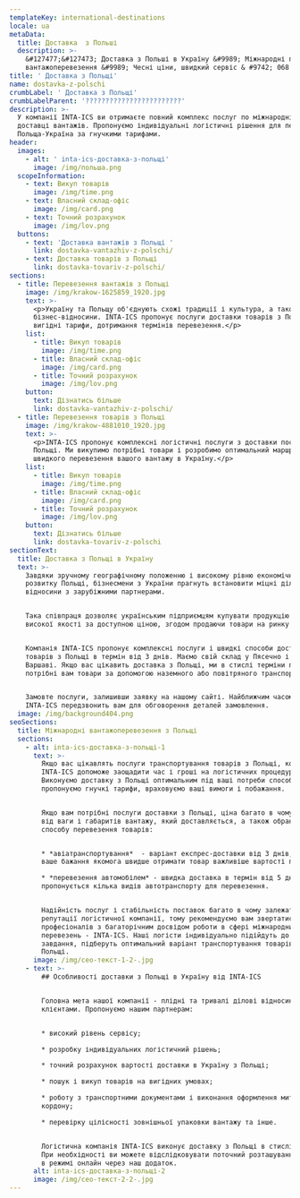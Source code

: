 ```yaml
---
templateKey: international-destinations
locale: ua
metaData:
  title: Доставка  з Польші
  description: >-
    &#127477;&#127473; Доставка з Польші в Україну &#9989; Міжнародні професійні
    вантажоперевезення &#9989; Чесні ціни, швидкий сервіс & #9742; 068 5555 999
title: ' Доставка з Польщі'
name: dostavka-z-polschi
crumbLabel: ' Доставка з Польщі'
crumbLabelParent: '????????????????????????'
description: >-
  У компанії INTA-ICS ви отримаєте повний комплекс послуг по міжнародній
  доставці вантажів. Пропонуємо індивідуальні логістичні рішення для перевезення
  Польща-Україна за гнучкими тарифами.
header:
  images:
    - alt: ' inta-ics-доставка-з-польщі'
      image: /img/польша.png
  scopeInformation:
    - text: Викуп товарів
      image: /img/time.png
    - text: Власний склад-офіс
      image: /img/card.png
    - text: Точний розрахунок
      image: /img/lov.png
  buttons:
    - text: 'Доставка вантажів з Польщі '
      link: dostavka-vantazhiv-z-polschi/
    - text: Доставка товарів з Польщі
      link: dostavka-tovariv-z-polschi/
sections:
  - title: Перевезення вантажів з Польщі
    image: /img/krakow-1625859_1920.jpg
    text: >-
      <p>Україну та Польщу об'єднують схожі традиції і культура, а також
      бізнес-відносини. INTA-ICS пропонує послуги доставки товарів з Польщі,
      вигідні тарифи, дотримання термінів перевезення.</p>
    list:
      - title: Викуп товарів
        image: /img/time.png
      - title: Власний склад-офіс
        image: /img/card.png
      - title: Точний розрахунок
        image: /img/lov.png
    button:
      text: Дізнатись більше
      link: dostavka-vantazhiv-z-polschi/
  - title: Перевезення товарів з Польщі
    image: /img/krakow-4881010_1920.jpg
    text: >-
      <p>INTA-ICS пропонує комплексні логістичні послуги з доставки посилок з
      Польщі. Ми викупимо потрібні товари і розробимо оптимальний маршрут для
      швидкого перевезення вашого вантажу в Україну.</p>
    list:
      - title: Викуп товарів
        image: /img/time.png
      - title: Власний склад-офіс
        image: /img/card.png
      - title: Точний розрахунок
        image: /img/lov.png
    button:
      text: Дізнатись більше
      link: dostavka-tovariv-z-polschi
sectionText:
  title: Доставка з Польщі в Україну
  text: >-
    Завдяки зручному географічному положенню і високому рівню економічного
    розвитку Польщі, бізнесмени з України прагнуть встановити міцні ділові
    відносини з зарубіжними партнерами.


    Така співпраця дозволяє українським підприємцям купувати продукцію переважно
    високої якості за доступною ціною, згодом продаючи товари на ринку України.


    Компанія INTA-ICS пропонує комплексні послуги і швидкі способи доставки
    товарів з Польщі в термін від 3 днів. Маємо свій склад у Пясечно і офіс у
    Варшаві. Якщо вас цікавить доставка з Польщі, ми в стислі терміни перевеземо
    потрібні вам товари за допомогою наземного або повітряного транспорту.


    Замовте послуги, залишивши заявку на нашому сайті. Найближчим часом менеджер
    INTA-ICS передзвонить вам для обговорення деталей замовлення.
  image: /img/background404.png
seoSections:
  title: Міжнародні вантажоперевезення з Польщі
  sections:
    - alt: inta-ics-доставка-з-польщі-1
      text: >-
        Якщо вас цікавлять послуги транспортування товарів з Польщі, компанія
        INTA-ICS допоможе заощадити час і гроші на логістичних процедурах.
        Виконуємо доставку з Польщі оптимальним під ваші потреби способом,
        пропонуємо гнучкі тарифи, враховуємо ваші вимоги і побажання.


        Якщо вам потрібні послуги доставки з Польщі, ціна багато в чому залежить
        від ваги і габаритів вантажу, який доставляється, а також обраного
        способу перевезення товарів:


        * *авіатранспортування*  - варіант експрес-доставки від 3 днів, якщо
        ваше бажання якомога швидше отримати товар важливіше вартості послуг;

        * *перевезення автомобілем* - швидка доставка в термін від 5 днів,
        пропонується кілька видів автотранспорту для перевезення.


        Надійність послуг і стабільність поставок багато в чому залежать від
        репутації логістичної компанії, тому рекомендуємо вам звертатися до
        професіоналів з багаторічним досвідом роботи в сфері міжнародних
        перевезень - INTA-ICS. Наші логісти індивідуально підійдуть до вирішення
        завдання, підберуть оптимальний варіант транспортування товарів з
        Польщі.
      image: /img/сео-текст-1-2-.jpg
    - text: >-
        ## Особливості доставки з Польщі в Україну від INTA-ICS


        Головна мета нашої компанії - плідні та тривалі ділові відносини з
        клієнтами. Пропонуємо нашим партнерам:


        * високий рівень сервісу;

        * розробку індивідуальних логістичний рішень;

        * точний розрахунок вартості доставки в Україну з Польщі;

        * пошук і викуп товарів на вигідних умовах;

        * роботу з транспортними документами і виконання оформлення митного
        кордону;

        * перевірку цілісності зовнішньої упаковки вантажу та інше.


        Логістична компанія INTA-ICS виконує доставку з Польщі в стислі терміни.
        При необхідності ви можете відслідковувати поточний розташування вантажу
        в режимі онлайн через наш додаток.
      alt: inta-ics-доставка-з-польщі-2
      image: /img/сео-текст-2-2-.jpg
---
```

